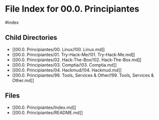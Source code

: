 # File Index for 00.0. Principiantes
#index

## Child Directories

- [[00.0. Principiantes/00. Linux/!00. Linux.md]]
- [[00.0. Principiantes/01. Try-Hack-Me/!01. Try-Hack-Me.md]]
- [[00.0. Principiantes/02. Hack-The-Box/!02. Hack-The-Box.md]]
- [[00.0. Principiantes/03. Comptia/!03. Comptia.md]]
- [[00.0. Principiantes/04. Hackmud/!04. Hackmud.md]]
- [[00.0. Principiantes/99. Tools, Services & Other/!99. Tools, Services & Other.md]]

## Files

- [[00.0. Principiantes/Index.md]]
- [[00.0. Principiantes/README.md]]
